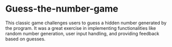 # Guess-the-number-game
This classic game challenges users to guess a hidden number generated by the program. It was a great exercise in implementing functionalities like random number generation, user input handling, and providing feedback based on guesses.
